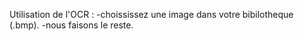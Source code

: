 Utilisation de l'OCR : 
-choississez une image dans votre bibilotheque (.bmp).
-nous faisons le reste.